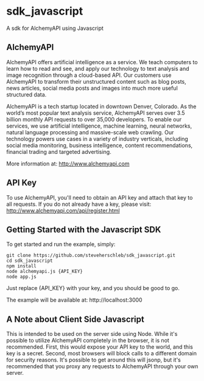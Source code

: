 # sdk_javascript #

A sdk for AlchemyAPI using Javascript


## AlchemyAPI ##

AlchemyAPI offers artificial intelligence as a service. We teach computers to learn how to read and see, and apply our technology to text analysis and image recognition through a cloud-based API. Our customers use AlchemyAPI to transform their unstructured content such as blog posts, news articles, social media posts and images into much more useful structured data. 

AlchemyAPI is a tech startup located in downtown Denver, Colorado. As the world’s most popular text analysis service, AlchemyAPI serves over 3.5 billion monthly API requests to over 35,000 developers. To enable our services, we use artificial intelligence, machine learning, neural networks, natural language processing and massive-scale web crawling. Our technology powers use cases in a variety of industry verticals, including social media monitoring, business intelligence, content recommendations, financial trading and targeted advertising.

More information at: http://www.alchemyapi.com



## API Key ##

To use AlchemyAPI, you'll need to obtain an API key and attach that key to all requests. If you do not already have a key, please visit: http://www.alchemyapi.com/api/register.html



## Getting Started with the Javascript SDK ##

To get started and run the example, simply:

	git clone https://github.com/steveherschleb/sdk_javascript.git
	cd sdk_javascript
	npm install
	node alchemyapi.js {API_KEY}
	node app.js


Just replace {API_KEY} with your key, and you should be good to go.

The example will be available at: http://localhost:3000


## A Note about Client Side Javascript ##

This is intended to be used on the server side using Node. While it's possible to utilize AlchemyAPI completely in the browser, it is not recommended. First, this would expose your API key to the world, and this key is a secret. Second, most browsers will block calls to a different domain for security reasons. It's possible to get around this will jsonp, but it's recommended that you proxy any requests to AlchemyAPI through your own server. 

